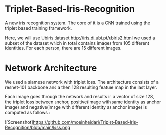 # Triplet-Based-Iris-Recognition
A new iris recognition system. The core of it is a CNN trained using the triplet based training framework.



Here, we will use Ubiris dataset http://iris.di.ubi.pt/ubiris2.html we used a subset of the dataset which in total contains images from 105 different identities.
For each person, there are 15 different images.

# Network Architecture 
We used a siamese network with triplet loss. The architecture consists of a resnet-101 backbone and a then 128 resulting feature map in the last layer.


Each image goes through the network and results in a vector of size 128, the triplet loss between anchor, positive(image with same identity as anchor image) and  negative(image with different identity as anchor image)  is computed as follows :

![Screenshot]https://github.com/moeinheidari/Triplet-Based-Iris-Recognition/blob/main/loss.png
